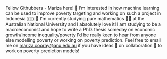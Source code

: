  Fellow Githubbers - Mariza here!
👀 I’m interested in how machine learning can be used to improve poverty targeting and working on such a project in Indonesia :indonesia:
🌱 I’m currently studying pure mathematics :green_heart::sweat_drops: at the Australian National University and I absolutely love it! I am studying to be a macroeconomist and hope to write a PhD. thesis someday on economic growth/income inequality/poverty
I'd be really keen to hear from anyone else modelling poverty or working on poverty prediction. Feel free to email me on mariza.cooray@anu.edu.au if you have ideas :thought_balloon: on collaboration :beer: to work on poverty prediction models!
<!---
econophile/econophile is a ✨ special ✨ repository because its `README.md` (this file) appears on your GitHub profile.
You can click the Preview link to take a look at your changes.
--->
